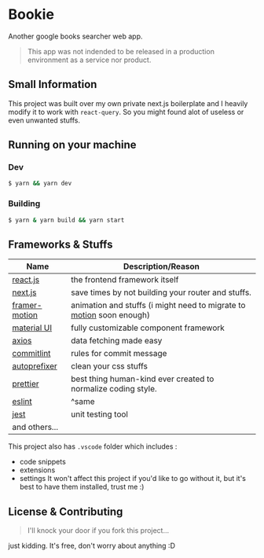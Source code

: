 # Bookie

Another google books searcher web app.

> This app was not indended to be released in a production environment as a service nor product.

## Small Information

This project was built over my own private next.js boilerplate and I heavily modify it to work with `react-query`. So you might found alot of useless or even unwanted stuffs.

## Running on your machine

### Dev

```sh
$ yarn && yarn dev
```

### Building

```sh
$ yarn & yarn build && yarn start
```

## Frameworks & Stuffs

| Name                                                         | Description/Reason                                                                         |
| ------------------------------------------------------------ | ------------------------------------------------------------------------------------------ |
| [react.js](https://react.dev/)                               | the frontend framework itself                                                              |
| [next.js](https://nextjs.org/)                               | save times by not building your router and stuffs.                                         |
| [framer-motion](https://www.npmjs.com/package/framer-motion) | animation and stuffs (i might need to migrate to [motion](https://motion.dev) soon enough) |
| [material UI](https://mui.com/)                              | fully customizable component framework                                                     |
| [axios](https://axios-http.com/docs/intro)                   | data fetching made easy                                                                    |
| [commitlint](https://commitlint.js.org/)                     | rules for commit message                                                                   |
| [autoprefixer](https://autoprefixer.github.io/)              | clean your css stuffs                                                                      |
| [prettier](https://prettier.io/)                             | best thing human-kind ever created to normalize coding style.                              |
| [eslint](https://eslint.org/)                                | ^same                                                                                      |
| [jest](https://jestjs.io/)                                   | unit testing tool                                                                          |
| and others...                                                |

This project also has `.vscode` folder which includes :

- code snippets
- extensions
- settings
  It won't affect this project if you'd like to go without it, but it's best to have them installed, trust me :)

## License & Contributing

> I'll knock your door if you fork this project...

just kidding. It's free, don't worry about anything :D

